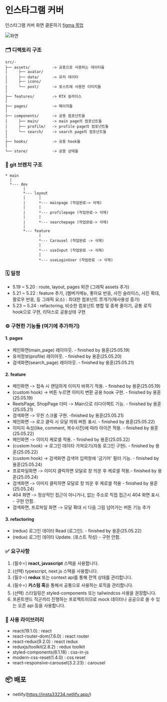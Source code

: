 # 인스타그램 커버 
인스타그램 커버 화면 클론하기 [figma 목업](https://www.figma.com/design/5ak8oovhdcw2zclvjufniv/instagram-template-2.0--preview-?t=8k6m5ueih7ajx1dn-0)

![화면](https://github.com/jobcodebreak/instagram-cover/blob/layout/preview.png?raw=true)



### 🗂️ 디렉토리 구조
```text
src/- 
├── assets/          -> 공용으로 사용하는 데이타들
│     ├── avatar/
│     ├── data/      -> 유저 데이타
│     ├── icons/
│     └── post/      -> 포스트에 사용한 이미지들
│
├── features/        -> RTX 슬라이스
│
├── pages/           -> 페이지들
│
├── components/      -> 공용 컴포넌트들
│     ├── main/      -> main page의 컴포넌트들
│     ├── profile/   -> profile page의 컴포넌트들
│     └── search/    -> search page의 컴포넌트들
│
├── hooks/           -> 공용 hook들
│
└── store/           -> 공용 상태들
```



### 🪾 git 브렌치 구조
```text
* main
  |
  *--- dev
        |
        *--- layout 
        |      |
        |      *--- mainpage (작업완료-> 삭제)
        |      |
        |      *--- profilepage (작업완료-> 삭제)
        |      |
        |      *--- searchepage (작업완료-> 삭제)
        |      
        *--- feature
               |
               *--- Carousel (작업완료 -> 삭제)
               |
               *--- useInput (작업완료 -> 삭제)
               |
               *--- useLoginUser (작업완료 -> 삭제)

```



### 🗓️ 일정
- 5.19 ~ 5.20 : route, layout, pages 외관 (그래픽 assets 추가)
- 5.21 ~ 5.22 : feature 추가, (햄버거메뉴, 좋아요 반응, 사진 슬라이스, 사진 확대, 팔로우 반응, 등 그래픽 요소) : 최대한 컴포넌트 쪼개기(재사용성 증가)
- 5.23 ~ 5.24 : refactoring, 비슷한 컴포넌트 병합 및 중복 줄이기, 공통 로직 hook으로 구현, 리덕스로 공용상태 구현



### ⚙️ 구현한 기능들 **(여기에 추가하기)**
#### 1. pages
- 메인화면(main_page) 레이아웃. - finished by 용훈(25.05.19)
- 유저정보(profile) 레이아웃. - finished by 용훈(25.05.20)
- 검색화면(search_page) 레이아웃. - finished by 용훈(25.05.21)

#### 2. feature
- 메인화면 -> 접속 시 랜덤하게 이미지 바뀌기 적용. - finished by 용훈(25.05.19)
- (custom hook) -> 버튼 누르면 이미지 변환 공용 hook 구현. - finished by 용훈(25.05.19)
- ReelsPage, ShopPage 더미 ->  Main으로 리다이렉트 기능. - finished by 용훈(25.05.21)
- 검색화면 -> 무한 스크롤 구현. -finished by 용훈(25.05.21)
- 메인화면 -> 로고 클릭 시 모달 띄워 버튼 표시. - finished by 용훈(25.05.22)
- 이미지 속성(like, comment, 복수사진)에 따라 아이콘 적용. - finished by 용훈(25.05.22)
- 메인화면 -> 이미지 케로셀 적용. - finished by 용훈(25.05.22)
- (custom hook) -> 로그인 데이타 가져오기(자동 로그인 구현). - finished by 용훈(25.05.22)
- (custom hook) -> 검색화면 검색어 입력창에 '금기어' 필터 기능. - finished by 용훈(25.05.24)
- 프로파일화면 -> 이미지 클릭하면 모달로 창 띄운 후 케로셀 적용.- finished by 용훈(25.05.24)
- 검색화면 -> 이미지 클릭하면 모달로 창 띄운 후 케로셀 적용 - finished by 용훈(25.05.24)
- 404 화면 -> 정상적인 접근이 아니거나, 없는 주소로 직접 접근시 404 화면 표시. - 구현 안함.
- 검색화면, 프로파일 화면 -> 모달 확대 시 다음 그림 넘어가는 버튼 기능 추가

#### 3. refactoring
- (redux) 로그인 데이타 Read (로그인). - finished by 용훈(25.05.22)
- (redux) 로그인 데이타 Update. (포스트 작성) - 구현 안함.



### ✅ 요구사항
1. (필수⭐) **react, javascript** 스택을 사용합니다.
2. (선택) typescript, next.js 스택을 사용합니다.
3. (필수⭐️) **redux** 또는 context api를 통해 전역 상태를 관리합니다.
4. (필수⭐️) **커스텀 훅**을 통해서 공통으로 사용하는 로직을 관리합니다.
5. (선택) 스타일링은 styled-components 또는 tailwindcss 사용을 권장합니다.
6. 프론트엔드 직군끼리 진행하는 프로젝트이므로 mock 데이터나 공공으로 쓸 수 있는 오픈 api 등을 사용합니다.



### 🔧 사용 라이브러리
- react(19.1.0) : react
- react-router-dom(7.6.0) : react router
- react-redux(9.2.0) : react redux
- reduxjs/toolkit(2.8.2) : redux toolkit
- styled-components(6.1.18) : css-in-js
- modern-css-reset(1.4.0) : css reset
- react-responsive-carousel(3.2.23) : carousel



## 📦 배포
- netlify(https://insta33234.netlify.app/)

